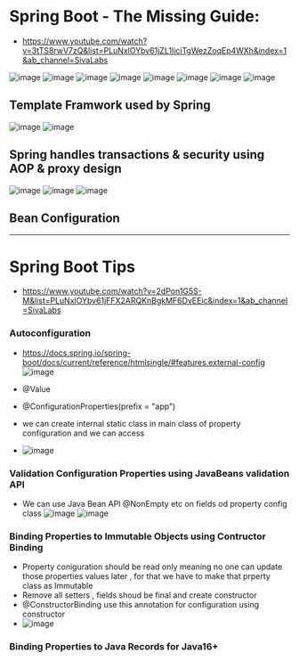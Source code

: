 # Spring Boot - The Missing Guide: 
- https://www.youtube.com/watch?v=3tTS8rwV7zQ&list=PLuNxlOYbv61jZL1IiciTgWezZoqEp4WXh&index=1&ab_channel=SivaLabs

![image](https://user-images.githubusercontent.com/69948118/228121911-356eed30-a461-4f21-b60f-d9850adfdd4e.png)
![image](https://user-images.githubusercontent.com/69948118/228122653-54279153-f7dc-449a-b7e1-25675b235c6a.png)
![image](https://user-images.githubusercontent.com/69948118/228123223-85b1ddbc-ee3b-48d0-929d-f8f8a6a60da4.png)
![image](https://user-images.githubusercontent.com/69948118/228123240-26f62d41-9e7e-43c0-aa12-54a2b2acf34c.png)
![image](https://user-images.githubusercontent.com/69948118/228123856-e9d325dd-d274-4e2e-852a-6fcb7e267341.png)
![image](https://user-images.githubusercontent.com/69948118/228123886-adf225ec-d56c-46d3-b741-e4f436309d32.png)
![image](https://user-images.githubusercontent.com/69948118/228124056-e8a3033c-cd20-4b74-8fbd-7455e1ca1137.png)
![image](https://user-images.githubusercontent.com/69948118/228138190-79e84217-814e-48da-a9c9-bacfd2267b28.png)
## Template Framwork used by Spring
![image](https://user-images.githubusercontent.com/69948118/228138333-b9bb4bf9-9587-44df-a108-aec53fecd931.png)
![image](https://user-images.githubusercontent.com/69948118/228138838-61e6ca52-dee7-45d2-8e26-bb004366077a.png)
## Spring handles transactions & security using AOP & proxy design
![image](https://user-images.githubusercontent.com/69948118/228139057-ac1c5b0d-643a-4eec-b614-c1a743d4ceb5.png)
![image](https://user-images.githubusercontent.com/69948118/228142731-15a4269e-48a9-4b8d-8d48-3199060a57d5.png)
![image](https://user-images.githubusercontent.com/69948118/228143396-475b7ff3-15ba-4dab-96e4-365781741e7b.png)
## Bean Configuration

---
# Spring Boot Tips
- https://www.youtube.com/watch?v=2dPon1G5S-M&list=PLuNxlOYbv61jFFX2ARQKnBgkMF6DvEEic&index=1&ab_channel=SivaLabs
### Autoconfiguration
- https://docs.spring.io/spring-boot/docs/current/reference/htmlsingle/#features.external-config
![image](https://user-images.githubusercontent.com/69948118/228201235-922a73a3-3a38-45c7-9681-9731e9f45fc6.png)

- @Value
- @ConfigurationProperties(prefix = "app")
- we can create internal static class in main class of property configuration and we can access
- ![image](https://user-images.githubusercontent.com/69948118/228847353-40848010-e67d-43d4-a6b8-71f64da4a92a.png)

### Validation Configuration Properties using JavaBeans validation API
- We can use Java Bean API @NonEmpty etc on fields od property config class
![image](https://user-images.githubusercontent.com/69948118/228848020-14567241-0466-4395-a176-5bdc825866a2.png)
![image](https://user-images.githubusercontent.com/69948118/228848128-5a312d6b-57ba-4407-a399-2c3bcb154b4d.png)

### Binding Properties to Immutable Objects using Contructor Binding
- Property coniguration should be read only meaning no one can update those properties values later , for that we have to make that prperty class as Immutable
- Remove all setters , fields shoud be final and create constructor
- @ConstructorBinding use this annotation for configuration using constructor
- ![image](https://user-images.githubusercontent.com/69948118/228849809-3d1982f3-53c7-4bd7-a2d2-9626d187b672.png)

### Binding Properties to Java Records for Java16+
